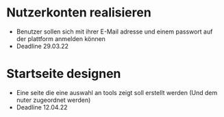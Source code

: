 # Nutzerkonten realisieren 
- Benutzer sollen sich mit ihrer E-Mail adresse und einem passwort auf der plattform anmelden können
- Deadline 29.03.22

# Startseite designen 
- Eine seite die eine auswahl an tools zeigt soll erstellt werden (Und dem nuter zugeordnet werden)
- Deadline 12.04.22
